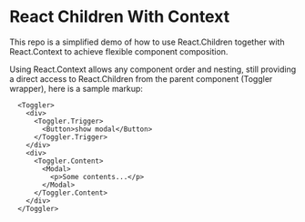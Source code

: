 # React Children With Context

This repo is a simplified demo of how to use React.Children together with React.Context to achieve flexible component composition.

Using React.Context allows any component order and nesting, still providing a direct access to React.Children from the parent component (Toggler wrapper), here is a sample markup:

```
  <Toggler>
    <div>
      <Toggler.Trigger>
        <Button>show modal</Button>
      </Toggler.Trigger>
    </div>
    <div>
      <Toggler.Content>
        <Modal>
          <p>Some contents...</p>
        </Modal>
      </Toggler.Content>
    </div>
  </Toggler>
```
